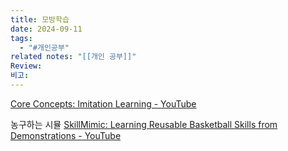 ```yaml
---
title: 모방학습
date: 2024-09-11
tags:
  - "#개인공부"
related notes: "[[개인 공부]]"
Review: 
비고:
---
```


[Core Concepts: Imitation Learning - YouTube](https://www.youtube.com/watch?v=GDmhrAHxgQE&ab_channel=SanjibanChoudhury)

농구하는 시뮬
[SkillMimic: Learning Reusable Basketball Skills from Demonstrations - YouTube](https://www.youtube.com/watch?v=j1smsXilUGM&ab_channel=IngridYu)
